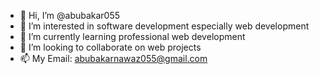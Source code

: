 - 👋 Hi, I’m @abubakar055
- 👀 I’m interested in software development especially web development
- 🌱 I’m currently learning professional web development
- 💞️ I’m looking to collaborate on web projects
- 📫 My Email: abubakarnawaz055@gmail.com

<!---
abubakar055/abubakar055 is a ✨ special ✨ repository because its `README.md` (this file) appears on your GitHub profile.
You can click the Preview link to take a look at your changes.
--->
